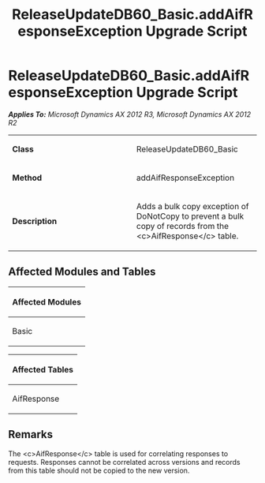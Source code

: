﻿---
title: ReleaseUpdateDB60_Basic.addAifResponseException Upgrade Script
TOCTitle: ReleaseUpdateDB60_Basic.addAifResponseException Upgrade Script
ms:assetid: a3cffef8-8f52-e503-ee71-9add92519bbb
ms:mtpsurl: https://msdn.microsoft.com/en-us/library/JJ736767(v=AX.60)
ms:contentKeyID: 49710199
ms.date: 05/18/2015
mtps_version: v=AX.60
---

# ReleaseUpdateDB60\_Basic.addAifResponseException Upgrade Script 


_**Applies To:** Microsoft Dynamics AX 2012 R3, Microsoft Dynamics AX 2012 R2_

<table>
<colgroup>
<col style="width: 50%" />
<col style="width: 50%" />
</colgroup>
<tbody>
<tr class="odd">
<td><p><strong>Class</strong></p></td>
<td><p>ReleaseUpdateDB60_Basic</p></td>
</tr>
<tr class="even">
<td><p><strong>Method</strong></p></td>
<td><p>addAifResponseException</p></td>
</tr>
<tr class="odd">
<td><p><strong>Description</strong></p></td>
<td><p>Adds a bulk copy exception of DoNotCopy to prevent a bulk copy of records from the &lt;c&gt;AifResponse&lt;/c&gt; table.</p></td>
</tr>
</tbody>
</table>


## Affected Modules and Tables

<table>
<colgroup>
<col style="width: 100%" />
</colgroup>
<thead>
<tr class="header">
<th><p>Affected Modules</p></th>
</tr>
</thead>
<tbody>
<tr class="odd">
<td><p>Basic</p></td>
</tr>
</tbody>
</table>


<table>
<colgroup>
<col style="width: 100%" />
</colgroup>
<thead>
<tr class="header">
<th><p>Affected Tables</p></th>
</tr>
</thead>
<tbody>
<tr class="odd">
<td><p>AifResponse</p></td>
</tr>
</tbody>
</table>


## Remarks

The \<c\>AifResponse\</c\> table is used for correlating responses to requests. Responses cannot be correlated across versions and records from this table should not be copied to the new version.

  


